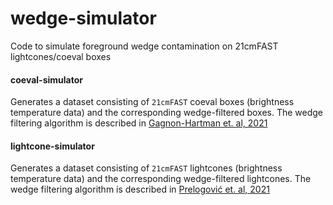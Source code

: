 # wedge-simulator
Code to simulate foreground wedge contamination on 21cmFAST lightcones/coeval boxes

#### coeval-simulator
Generates a dataset consisting of `21cmFAST` coeval boxes (brightness temperature data) and the corresponding wedge-filtered boxes. The wedge filtering algorithm is described in [Gagnon-Hartman et. al, 2021](https://ui.adsabs.harvard.edu/abs/2021MNRAS.504.4716G/abstract)

#### lightcone-simulator
Generates a dataset consisting of `21cmFAST` lightcones (brightness temperature data) and the corresponding wedge-filtered lightcones. The wedge filtering algorithm is described in [Prelogović et. al, 2021](https://ui.adsabs.harvard.edu/abs/2021arXiv210700018P/abstract)

